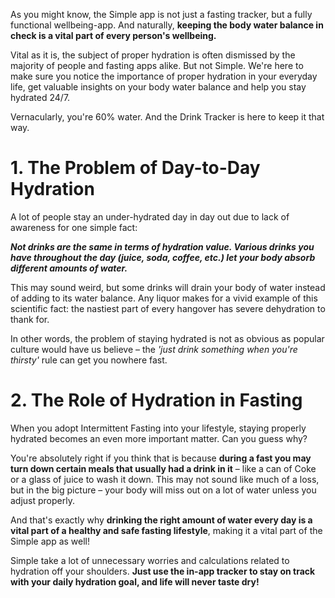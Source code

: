 As you might know, the Simple app is not just a fasting tracker, but a fully functional wellbeing-app. And naturally, **keeping the body water balance in check is a vital part of every person's wellbeing.**

Vital as it is, the subject of proper hydration is often dismissed by the majority of people and fasting apps alike. But not Simple. We're here to make sure you notice the importance of proper hydration in your everyday life, get valuable insights on your body water balance and help you stay hydrated 24/7.

Vernacularly, you're 60% water. And the Drink Tracker is here to keep it that way.

# 1. The Problem of Day-to-Day Hydration
A lot of people stay an under-hydrated day in day out due to lack of awareness for one simple fact:

***Not drinks are the same in terms of hydration value. Various drinks you have throughout the day (juice, soda, coffee, etc.) let your body absorb different amounts of water.***

This may sound weird, but some drinks will drain your body of water instead of adding to its water balance. Any liquor makes for a vivid example of this scientific fact: the nastiest part of every hangover has severe dehydration to thank for.

In other words, the problem of staying hydrated is not as obvious as popular culture would have us believe – the *'just drink something when you're thirsty'* rule can get you nowhere fast.

# 2. The Role of Hydration in Fasting
When you adopt Intermittent Fasting into your lifestyle, staying properly hydrated becomes an even more important matter. Can you guess why?

You're absolutely right if you think that is because **during a fast you may turn down certain meals that usually had a drink in it** – like a can of Coke or a glass of juice to wash it down. This may not sound like much of a loss, but in the big picture – your body will miss out on a lot of water unless you adjust properly.

And that's exactly why **drinking the right amount of water every day is a vital part of a healthy and safe fasting lifestyle**, making it a vital part of the Simple app as well!

Simple take a lot of unnecessary worries and calculations related to hydration off your shoulders. **Just use the in-app tracker to stay on track with your daily hydration goal, and life will never taste dry!**